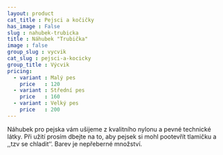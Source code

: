 ```yaml
---
layout: product
cat_title : Pejsci a kočičky
has_image : False
slug : nahubek-trubicka
title : Náhubek "Trubička"
image : false
group_slug : vycvik
cat_slug : pejsci-a-kocicky
group_title : Výcvik
pricing:
  - variant : Malý pes
    price   : 120
  - variant : Střední pes
    price   : 160
  - variant : Velký pes
    price   : 200
---
```


Náhubek pro pejska vám ušijeme z kvalitního nylonu a pevné technické látky. Při užití prosím dbejte na to, aby pejsek si mohl pootevřít tlamičku a ,,tzv se chladit‘‘. Barev je nepřeberné množství.

